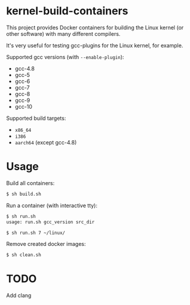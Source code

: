 # kernel-build-containers

This project provides Docker containers for building the Linux kernel (or other software) with many different compilers.

It's very useful for testing gcc-plugins for the Linux kernel, for example.

Supported gcc versions (with `--enable-plugin`):
 - gcc-4.8
 - gcc-5
 - gcc-6
 - gcc-7
 - gcc-8
 - gcc-9
 - gcc-10

Supported build targets:
 - `x86_64`
 - `i386`
 - `aarch64` (except gcc-4.8)

# Usage

Build all containers:

```bash
$ sh build.sh
```

Run a container (with interactive tty):

```bash
$ sh run.sh
usage: run.sh gcc_version src_dir

$ sh run.sh 7 ~/linux/
```

Remove created docker images:

```bash
$ sh clean.sh
```

# TODO

Add clang
